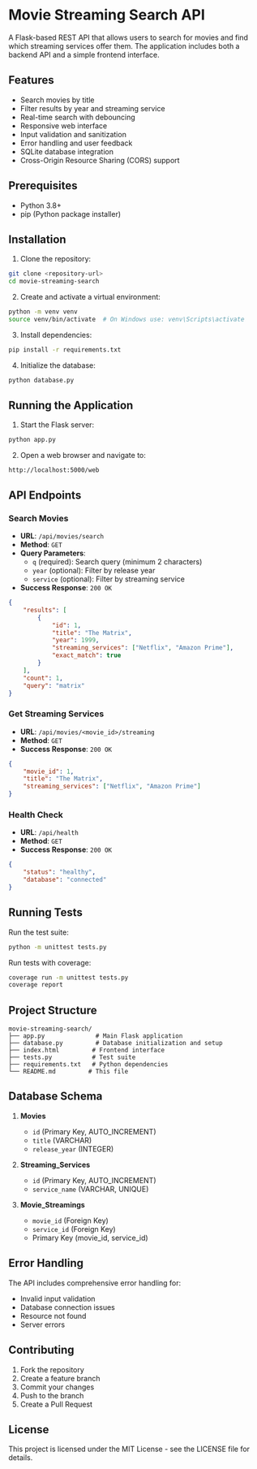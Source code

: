 # Movie Streaming Search API

A Flask-based REST API that allows users to search for movies and find which streaming services offer them. The application includes both a backend API and a simple frontend interface.

## Features

- Search movies by title
- Filter results by year and streaming service
- Real-time search with debouncing
- Responsive web interface
- Input validation and sanitization
- Error handling and user feedback
- SQLite database integration
- Cross-Origin Resource Sharing (CORS) support

## Prerequisites

- Python 3.8+
- pip (Python package installer)

## Installation

1. Clone the repository:
```bash
git clone <repository-url>
cd movie-streaming-search
```

2. Create and activate a virtual environment:
```bash
python -m venv venv
source venv/bin/activate  # On Windows use: venv\Scripts\activate
```

3. Install dependencies:
```bash
pip install -r requirements.txt
```

4. Initialize the database:
```bash
python database.py
```

## Running the Application

1. Start the Flask server:
```bash
python app.py
```

2. Open a web browser and navigate to:
```
http://localhost:5000/web
```

## API Endpoints

### Search Movies
- **URL**: `/api/movies/search`
- **Method**: `GET`
- **Query Parameters**:
  - `q` (required): Search query (minimum 2 characters)
  - `year` (optional): Filter by release year
  - `service` (optional): Filter by streaming service
- **Success Response**: `200 OK`
```json
{
    "results": [
        {
            "id": 1,
            "title": "The Matrix",
            "year": 1999,
            "streaming_services": ["Netflix", "Amazon Prime"],
            "exact_match": true
        }
    ],
    "count": 1,
    "query": "matrix"
}
```

### Get Streaming Services
- **URL**: `/api/movies/<movie_id>/streaming`
- **Method**: `GET`
- **Success Response**: `200 OK`
```json
{
    "movie_id": 1,
    "title": "The Matrix",
    "streaming_services": ["Netflix", "Amazon Prime"]
}
```

### Health Check
- **URL**: `/api/health`
- **Method**: `GET`
- **Success Response**: `200 OK`
```json
{
    "status": "healthy",
    "database": "connected"
}
```

## Running Tests

Run the test suite:
```bash
python -m unittest tests.py
```

Run tests with coverage:
```bash
coverage run -m unittest tests.py
coverage report
```

## Project Structure

```
movie-streaming-search/
├── app.py              # Main Flask application
├── database.py         # Database initialization and setup
├── index.html         # Frontend interface
├── tests.py           # Test suite
├── requirements.txt   # Python dependencies
└── README.md         # This file
```

## Database Schema

1. **Movies**
   - `id` (Primary Key, AUTO_INCREMENT)
   - `title` (VARCHAR)
   - `release_year` (INTEGER)

2. **Streaming_Services**
   - `id` (Primary Key, AUTO_INCREMENT)
   - `service_name` (VARCHAR, UNIQUE)

3. **Movie_Streamings**
   - `movie_id` (Foreign Key)
   - `service_id` (Foreign Key)
   - Primary Key (movie_id, service_id)

## Error Handling

The API includes comprehensive error handling for:
- Invalid input validation
- Database connection issues
- Resource not found
- Server errors

## Contributing

1. Fork the repository
2. Create a feature branch
3. Commit your changes
4. Push to the branch
5. Create a Pull Request

## License

This project is licensed under the MIT License - see the LICENSE file for details.

